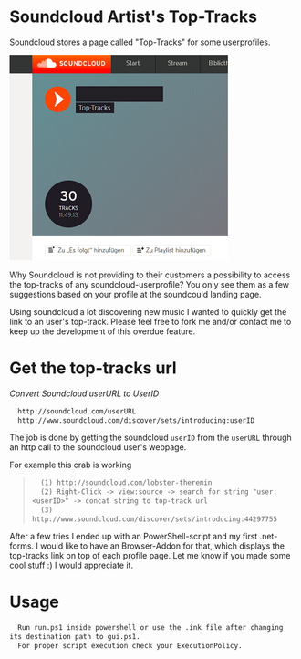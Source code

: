 
# Soundcloud Artist's Top-Tracks 

Soundcloud stores a page called "Top-Tracks" for some userprofiles.

![](toptracks.PNG)

Why Soundcloud is not providing to their customers a possibility to access the top-tracks of any soundcloud-userprofile?  You only see them as a few suggestions based on your profile at the soundcould landing page. 

Using soundcloud a lot discovering new music I wanted to quickly get the link to an user's top-track.
Please feel free to fork me and/or contact me to keep up the development of this overdue feature.

# Get the top-tracks url 
*Convert Soundcloud userURL to UserID*

      http://soundcloud.com/userURL
      http://www.soundcloud.com/discover/sets/introducing:userID

The job is done by getting the soundcloud `userID` from the `userURL` through an http call to the soundcloud user's webpage.
      
  For example this crab is working

>       (1) http://soundcloud.com/lobster-theremin
>       (2) Right-Click -> view:source -> search for string "user:<userID>" -> concat string to top-track url
>       (3) http://www.soundcloud.com/discover/sets/introducing:44297755

After a few tries I ended up with an PowerShell-script and my first .net-forms. 
I would like to have an Browser-Addon for that, which displays the top-tracks link on top of each profile page. Let me know if you made some cool stuff :) I would appreciate it.

# Usage

      Run run.ps1 inside powershell or use the .ink file after changing its destination path to gui.ps1. 
      For proper script execution check your ExecutionPolicy.

[toptracks.PNG]:data:image/png;base64,iVBORw0KGgoAAAANSUhEUgAAAn0AAAJXCAYAAADmROKdAAAAAXNSR0IArs4c6QAAAARnQU1BAACxjwv8YQUAAAAJcEhZcwAAEnQAABJ0Ad5mH3gAAP+lSURBVHhe7L0JuG1HWeZvO7Z2tyLOigJBbFu7aUVRZpAxCYQhEAZlhgwEEqYAxgAJgdxzCSQhISDIIJMQRGaV4ASNAiJTHJgUWtQoKCLEoRP+6Kn/+32r3lpVX32r9lp773tzbm6d53mfd/9qrbXPPnufk

